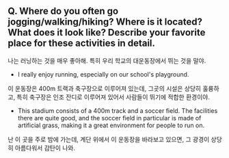 ## Q. Where do you often go jogging/walking/hiking? Where is it located? What does it look like? Describe your favorite place for these activities in detail. 

나는 러닝하는 것을 매우 좋아해. 특히 우리 학교의 대운동장에서 뛰는 것을 말야.
- I really enjoy running, especially on our school's playground.

이 운동장은 400m 트랙과 축구장으로 이루어져 있는데, 그곳의 시설은 상당히 훌륭하고, 특히 축구장은 인조 잔디로 이루어져 있어서 사람들이 뛰기에 적합한 환경이야.
- This stadium consists of a 400m track and a soccer field. The facilities there are quite good, and the soccer field in particular is made of artificial grass, making it a great environment for people to run on.

난 이 곳을 주로 밤에 가는데, 계단 위에서 이 운동장을 바라보고 있으면, 그 광경이 상당히 아름다워서 감탄이 나와.
